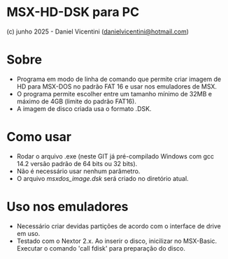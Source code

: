 # MSX-HD-DSK para PC

(c) junho 2025 - Daniel Vicentini (danielvicentini@hotmail.com)

# Sobre

- Programa em modo de linha de comando que permite criar imagem de HD para MSX-DOS no padrão FAT 16 e usar nos emuladores de MSX.
- O programa permite escolher entre um tamanho mínimo de 32MB e máximo de 4GB (limite do padrão FAT16).
- A imagem de disco criada usa o formato .DSK.



# Como usar

- Rodar o arquivo .exe (neste GIT já pré-compilado Windows com gcc 14.2 versão padrão de 64 bits ou 32 bits).
- Não é necessário usar nenhum parâmetro.
- O arquivo *msxdos_image.dsk* será criado no diretório atual.



# Uso nos emuladores


- Necessário criar devidas partições de acordo com o interface de drive em uso.
- Testado com o Nextor 2.x. Ao inserir o disco, inicilizar no MSX-Basic. Executar o comando 'call fdisk' para preparação do disco.




